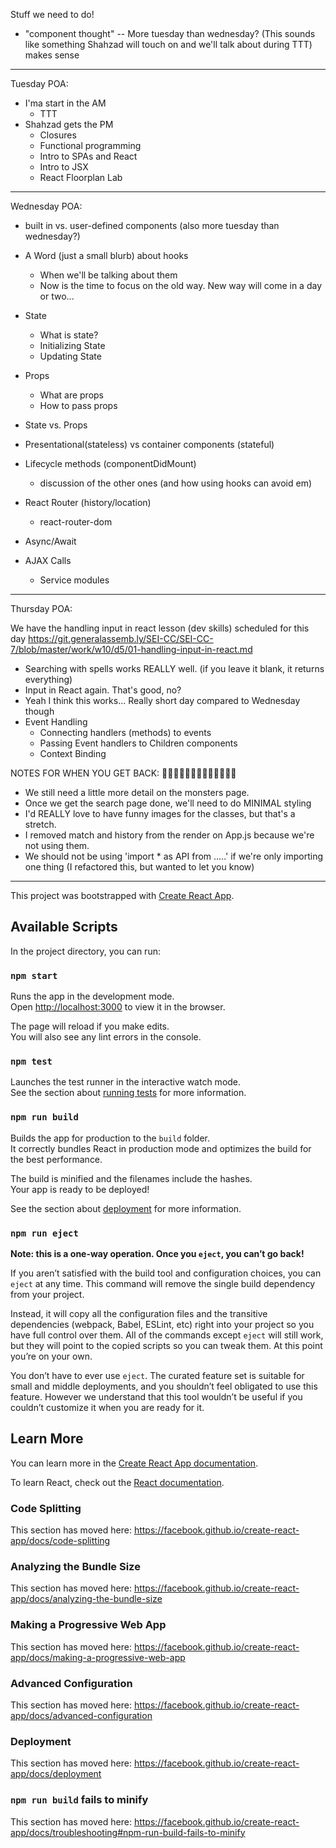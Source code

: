 Stuff we need to do!


- "component thought" -- More tuesday than wednesday? (This sounds like something Shahzad will touch on and we'll talk about during TTT) makes sense

________________________________________________
Tuesday POA:
- I'ma start in the AM
  - TTT
- Shahzad gets the PM
  - Closures
  - Functional programming
  - Intro to SPAs and React
  - Intro to JSX
  - React Floorplan Lab

________________________________________________
Wednesday POA:

- built in vs. user-defined components (also more tuesday than wednesday?) 

- A Word (just a small blurb) about hooks
  - When we'll be talking about them
  - Now is the time to focus on the old way.  New way will come in a day or two...
- State
  - What is state?
  - Initializing State
  - Updating State
- Props
  - What are props
  - How to pass props
- State vs. Props
- Presentational(stateless) vs container components (stateful) 
- Lifecycle methods (componentDidMount)
  - discussion of the other ones (and how using hooks can avoid em)
- React Router (history/location)
  - react-router-dom
- Async/Await
- AJAX Calls
  - Service modules



________________________________________________
Thursday POA:

We have the handling input in react lesson (dev skills) scheduled for this day
https://git.generalassemb.ly/SEI-CC/SEI-CC-7/blob/master/work/w10/d5/01-handling-input-in-react.md


- Searching with spells works REALLY well.  (if you leave it blank, it returns everything)
- Input in React again.  That's good, no?
- Yeah I think this works... Really short day compared to Wednesday though
- Event Handling
  - Connecting handlers (methods) to events
  - Passing Event handlers to Children components
  - Context Binding

NOTES FOR WHEN YOU GET BACK:
👔👔👔👔👔👔👔👔👔👔👔👔👔
- We still need a little more detail on the monsters page.
- Once we get the search page done, we'll need to do MINIMAL styling
- I'd REALLY love to have funny images for the classes, but that's a stretch.
- I removed match and history from the render on App.js because we're not using them.
- We should not be using 'import * as API from .....' if we're only importing one thing (I refactored this, but wanted to let you know)
________________________________________________

















This project was bootstrapped with [Create React App](https://github.com/facebook/create-react-app).

## Available Scripts

In the project directory, you can run:

### `npm start`

Runs the app in the development mode.<br />
Open [http://localhost:3000](http://localhost:3000) to view it in the browser.

The page will reload if you make edits.<br />
You will also see any lint errors in the console.

### `npm test`

Launches the test runner in the interactive watch mode.<br />
See the section about [running tests](https://facebook.github.io/create-react-app/docs/running-tests) for more information.

### `npm run build`

Builds the app for production to the `build` folder.<br />
It correctly bundles React in production mode and optimizes the build for the best performance.

The build is minified and the filenames include the hashes.<br />
Your app is ready to be deployed!

See the section about [deployment](https://facebook.github.io/create-react-app/docs/deployment) for more information.

### `npm run eject`

**Note: this is a one-way operation. Once you `eject`, you can’t go back!**

If you aren’t satisfied with the build tool and configuration choices, you can `eject` at any time. This command will remove the single build dependency from your project.

Instead, it will copy all the configuration files and the transitive dependencies (webpack, Babel, ESLint, etc) right into your project so you have full control over them. All of the commands except `eject` will still work, but they will point to the copied scripts so you can tweak them. At this point you’re on your own.

You don’t have to ever use `eject`. The curated feature set is suitable for small and middle deployments, and you shouldn’t feel obligated to use this feature. However we understand that this tool wouldn’t be useful if you couldn’t customize it when you are ready for it.

## Learn More

You can learn more in the [Create React App documentation](https://facebook.github.io/create-react-app/docs/getting-started).

To learn React, check out the [React documentation](https://reactjs.org/).

### Code Splitting

This section has moved here: https://facebook.github.io/create-react-app/docs/code-splitting

### Analyzing the Bundle Size

This section has moved here: https://facebook.github.io/create-react-app/docs/analyzing-the-bundle-size

### Making a Progressive Web App

This section has moved here: https://facebook.github.io/create-react-app/docs/making-a-progressive-web-app

### Advanced Configuration

This section has moved here: https://facebook.github.io/create-react-app/docs/advanced-configuration

### Deployment

This section has moved here: https://facebook.github.io/create-react-app/docs/deployment

### `npm run build` fails to minify

This section has moved here: https://facebook.github.io/create-react-app/docs/troubleshooting#npm-run-build-fails-to-minify
